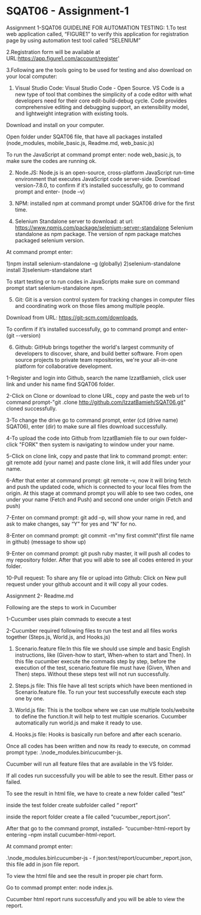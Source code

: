 # SQAT06 - Assignment-1
Assignment 1-SQAT06
GUIDELINE FOR AUTOMATION TESTING:
1.To test web application called, “FIGURE1” to verify this application for registration page by using automation test tool called “SELENIUM”

2.Registration form will be available at URL:https://app.figure1.com/account/register'

3.Following are the tools going to be used for testing and also download on your local computer:

1) Visual Studio Code: Visual Studio Code - Open Source. VS Code is a new type of tool that           combines the simplicity of a code editor with what developers need for their core              edit-build-debug cycle. Code provides comprehensive editing and debugging support, an extensibility model, and lightweight integration with existing tools.

Download and install on your computer.

Open folder under SQAT06 file, that have all packages installed (node_modules, mobile_basic.js, Readme.md, web_basic.js)

To run the JavaScript at command prompt enter: node web_basic.js, to make sure the codes are running ok.

2) Node.JS: Node.js is an open-source, cross-platform JavaScript run-time environment that executes JavaScript code server-side.
Download version-7.8.0, to confirm if it’s installed successfully, go to command prompt and enter- (node –v)

3) NPM: installed npm at command prompt under SQAT06 drive for the first time.

4) Selenium Standalone server to download: at url: https://www.npmjs.com/package/selenium-server-standalone
Selenium standalone as npm package. The version of npm package matches packaged selenium version.

At command prompt enter: 

1)npm install selenium-standalone –g (globally)
2)selenium-standalone install
3)selenium-standalone start 

To start testing or to run codes in JavaScripts make sure on command prompt start selenium-standalone npm.

5) Git: Git is a version control system for tracking changes in computer files and coordinating work on those files among multiple people. 

Download from URL: https://git-scm.com/downloads,

To confirm if it’s installed successfully, go to command prompt and enter- (git --version)

6) Github: GitHub brings together the world's largest community of developers to discover, share, and build better software. From open source projects to private team repositories, we're your all-in-one platform for collaborative development.

1-Register and login into Github, search the name IzzatBamieh, click user link and under his name find SQAT06 folder. 

2-Click on Clone or download to clone URL, copy and paste the web url to command prompt-"git .clone http://github.com/IzzatBamieh/SQAT06.git" cloned successfully.

3-To change the drive go to command prompt, enter (cd (drive name) SQAT06), enter (dir) to make sure all files download successfully.

4-To upload the code into Github from IzzatBamieh file to our own folder-click "FORK" then system is navigating to window under your name.

5-Click on clone link, copy and paste that link to command prompt: enter: git remote add (your name) and paste clone link, it will add files under your name.

6-After that enter at command prompt: git remote –v, now it will bring fetch and push the updated code, which is connected to your local files from the origin. At this stage at command prompt you will able to see two codes, one under your name (Fetch and Push) and second one under origin (Fetch and push)

7-Enter on command prompt: git add –p, will show your name in red, and ask to make changes, say “Y” for yes and “N” for no.

8-Enter on command prompt: git commit -m"my first commit"(first file name in github) (message to show up)

9-Enter on command prompt: git push ruby master, it will push all codes to my repository folder. After that you will able to see all codes entered in your folder.

10-Pull request: To share any file or upload into Github: Click on New pull request under your github account and it will copy all your codes.

Assignment 2- Readme.md

Following are the steps to work in Cucumber

1-Cucumber uses plain commads to execute a test

2-Cucumber required following files to run the test and all files works together (Steps.js, World.js, and Hooks.js)

1)	Scenario.feature file:In this file we should use simple and basic English instructions, like (Given-how to start, When-when to start and Then). In this file cucumber execute the commads step by step, before the execution of the test, scenario.feature file must have (Given, When and Then) steps. Without these steps test will not run successfully.

2)	Steps.js file: This file have all test scripts which have been mentioned in Scenario.feature file. To run your test successfully execute each step one by one.

3)	World.js file: This is the toolbox where we can use multiple tools/website to define the function.It will help to test multiple scenarios. Cucumber automatically run world.js and make it ready to use.

4)	Hooks.js file: Hooks is basically run before and after each scenario.

Once all codes has been written and now its ready to execute, on commad prompt type: .\node_modules.bin\cucumber-js.

Cucumber will run all feature files that are available in the VS folder.

If all codes run successfully you will be able to see the result. Either pass or failed. 

To see the result in html file, we have to create a new folder called ”test”

inside the test folder create subfolder called “ report”

 inside the report folder create a file called “cucumber_report.json”. 

After that go to the command prompt, installed- “cucumber-html-report by entering –npm install cucumber-html-report.

At command prompt enter: 

.\node_modules.bin\cucumber-js - f json:test/report/cucumber_report.json, this file add in json file report.

To view the html file and see the result in proper pie chart form. 

Go to commad prompt enter: node index.js. 

Cucumber html report runs successfully and you will be able to view the report.

